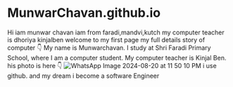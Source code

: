 # MunwarChavan.github.io
Hi
iam munwar chavan
iam from faradi,mandvi,kutch
my computer teacher is dhoriya kinjalben
welcome to my first page
my full details story of computer 👇
My name is Munwarchavan.
I study at Shri Faradi Primary School, where I am a computer student.
My computer teacher is Kinjal Ben.
his photo is here 👇
![WhatsApp Image 2024-08-20 at 11 50 10 PM](https://github.com/user-attachments/assets/b89da543-0d56-442b-8a4c-1e2fae5aaee1)
i use github. and my dream i become a software Engineer 


